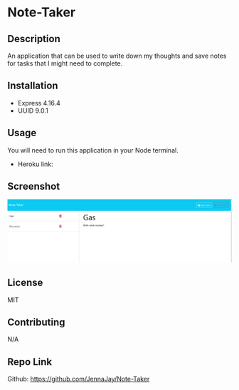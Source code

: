 # Note-Taker

## Description
An application that can be used to write down my thoughts and save notes for tasks that I might need to complete.

## Installation
* Express 4.16.4
* UUID 9.0.1

## Usage
You will need to run this application in your Node terminal.
* Heroku link: 

## Screenshot
![Alt text](image.png)

## License
MIT

## Contributing
N/A

## Repo Link

Github: https://github.com/JennaJay/Note-Taker


